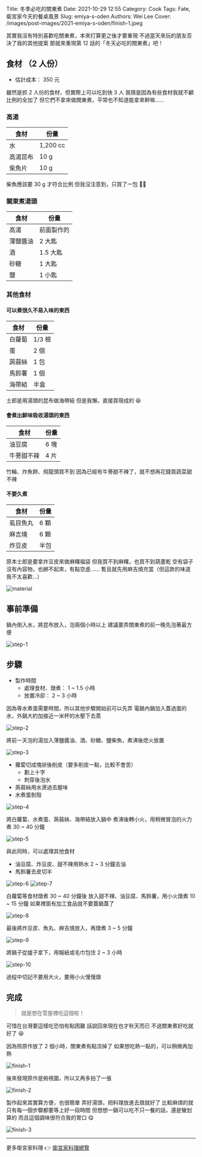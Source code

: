 Title: 冬季必吃的關東煮
Date: 2021-10-29 12:55
Category: Cook
Tags: Fate, 衛宮家今天的餐桌風景
Slug: emiya-s-oden
Authors: Wei Lee
Cover: /images/post-images/2021-emiya-s-oden/finish-1.jpeg

其實我沒有特別喜歡吃關東煮，本來打算更之後才要重現
不過當天來玩的朋友否決了我的其他提案
那就來重現第 12 話的「冬天必吃的關東煮」吧！

<!--more-->

## 食材 （2 人份）
* 估計成本： 350 元

雖然是抓 2 人份的食材，但實際上可以吃到快 3 人
我猜是因為有些食材我就不顧比例的全加了
但它們不拿來做關東煮，平常也不知道能拿來幹嘛......

### 高湯

| 食材 | 份量 |
|---|---|
| 水 | 1,200 cc |
| 高湯昆布 | 10 g |
| 柴魚片 | 10 g |

柴魚應該要 30 g 才符合比例
但我沒注意到，只買了一包 🤷‍♂️

### 關東煮湯頭

| 食材 | 份量 |
|---|---|
| 高湯 | 前面製作的 |
| 薄鹽醬油 | 2 大匙 |
| 酒 | 1.5 大匙 |
| 砂糖 | 1 大匙 |
| 鹽 | 1 小匙 |

### 其他食材

#### 可以煮很久不易入味的東西

| 食材 | 份量 |
|---|---|
| 白蘿蔔 | 1/3 根|
| 蛋 | 2 個 |
| 蒟蒻絲 | 1 包 |
| 馬鈴薯 | 1 個 |
| 海帶結 | 半盒 |

士郎是用湯頭的昆布做海帶結
但是我懶，直接買現成的 😆

#### 會煮出鮮味吸收湯頭的東西

| 食材 | 份量 |
|---|---|
| 油豆腐 | 6 塊 |
| 牛蒡甜不辣 | 4 片|

竹輪、炸魚餅、飛龍頭買不到
因為已經有牛蒡甜不辣了，就不想再花錢買蔬菜甜不辣

#### 不要久煮

| 食材 | 份量 |
|---|---|
| 虱目魚丸 | 6 顆 |
| 麻吉燒 | 6 顆 |
| 炸豆皮 | 半包 |

原本士郎是要拿炸豆皮來做麻糬福袋
但我買不到麻糬，也買不到葫蘆乾
空有袋子沒有內容物，也綁不起來，有點空虛......
暫且就先用麻吉燒充當（但這款的味道我不太喜歡...）

![material](/images/post-images/2021-emiya-s-oden/material.jpeg)

## 事前準備

鍋內倒入水，將昆布放入，泡兩個小時以上
建議要弄關東煮的前一晚先泡著最方便

![step-1](/images/post-images/2021-emiya-s-oden/step-1.jpeg)

## 步驟
* 製作時間
    * 處理食材、燉煮： 1 ~ 1.5 小時
    * 放置冷卻： 2 ~ 3 小時

因為等水煮蛋需要時間，所以其他步驟開始前可以先弄
電鍋內鍋加入蓋過蛋的水，外鍋大約加接近一米杯的水壓下去蒸

![step-2](/images/post-images/2021-emiya-s-oden/step-2.jpeg)

將前一天泡的湯加入薄鹽醬油、酒、砂糖、鹽柴魚，煮沸後熄火放置

![step-3](/images/post-images/2021-emiya-s-oden/step-3.jpeg)

* 蘿蔔切成塊狀後削皮（要多削皮一點，比較不會苦）
    * 劃上十字
    * 刺穿後泡水
* 蒟蒻絲用水燙過去腥味
* 水煮蛋剝殼

![step-4](/images/post-images/2021-emiya-s-oden/step-4.jpeg)

將白蘿蔔、水煮蛋、蒟蒻絲、海帶結放入鍋中
煮沸後轉小火，用稍微冒泡的火力煮 30 ~ 40 分鐘

![step-5](/images/post-images/2021-emiya-s-oden/step-5.jpeg)

與此同時，可以處理其他食材

* 油豆腐、炸豆皮、甜不辣用熱水 2 ~ 3 分鐘去油
* 馬鈴薯去皮切半

![step-6](/images/post-images/2021-emiya-s-oden/step-6.jpeg)
![step-7](/images/post-images/2021-emiya-s-oden/step-7.jpeg)

白蘿蔔等食材燉煮 30 ~ 40 分鐘後
放入甜不辣、油豆腐、馬鈴薯，用小火燉煮 10 ~ 15 分鐘
如果裡面有加工食品就不要蓋鍋蓋了

![step-8](/images/post-images/2021-emiya-s-oden/step-8.jpeg)

最後將炸豆皮、魚丸、麻吉燒放入，再燉煮 3 ~ 5 分鐘

![step-9](/images/post-images/2021-emiya-s-oden/step-9.jpeg)

將鍋子從爐子拿下，用報紙或毛巾包住 2 ~ 3 小時

![step-10](/images/post-images/2021-emiya-s-oden/step-10.jpeg)

過程中切記不要用大火，要用小火慢慢燉

## 完成

> 就是想在雪屋裡吃這個啦！

可惜在台灣要這樣吃恐怕有點困難
話說回來現在也才秋天而已
不過關東煮好吃就好了 😆

因為照原作放了 2 個小時，關東煮有點涼掉了
如果想吃熱一點的，可以稍微再加熱

![finish-1](/images/post-images/2021-emiya-s-oden/finish-1.jpeg)

後來發現原作是俯視圖，所以又再多拍了一張

![finish-2](/images/post-images/2021-emiya-s-oden/finish-2.jpeg)

製作起來其實算方便，也很簡單
弄好湯頭，把料理放進去燉就好了
比較麻煩的就只有每一個步驟都要等上好一段時間
但想想一鍋可以吃不只一餐的話，還是蠻划算的
而且這個調味很符合我的胃口 😋

![finish-3](/images/post-images/2021-emiya-s-oden/finish-3.jpeg)

---

更多衛宮家料理 👉 [衛宮家料理總覽]({filename}/pages/emiya-toc.md)

